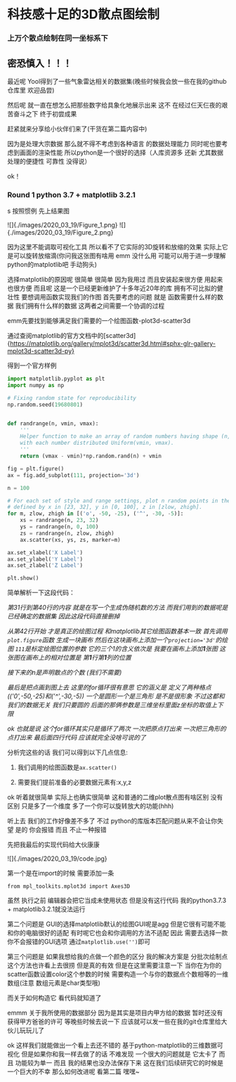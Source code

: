 # 科技感十足的3D散点图绘制 

### 上万个散点绘制在同一坐标系下

## 密恐慎入！！！

最近呢 Yool得到了一些气象雷达相关的数据集(晚些时候我会放一些在我的github仓库里 欢迎品尝)

然后呢 就一直在想怎么把那些数字给具象化地展示出来 这不 在经过仨天仨夜的艰苦奋斗之下 终于初尝成果

赶紧就来分享给小伙伴们来了(干货在第二篇内容中)

因为是处理大宗数据 那么就不得不考虑到各种语言 的数据处理能力 同时呢也要考虑到画面的渲染性能 所以python是一个很好的选择（人库资源多 还新 尤其数据处理的便捷性 可靠性 没得说）

ok！ 

### Round 1 python 3.7 + matplotlib 3.2.1
s
按照惯例 先上结果图

![]{./images/2020_03_19/Figure_1.png}
![]{./images/2020_03_19/Figure_2.png}

因为这里不能调取可视化工具 所以看不了它实际的3D旋转和放缩的效果 实际上它是可以旋转放缩滴(你问我这张图有啥用 emm 没什么用 可能可以用于进一步理解python的matplotlib吧 手动狗头)

选择matplotlib的原因呢 很简单 很简单 因为我用过 而且安装起来很方便 用起来也很方便 而且呢 这是一个已经更新维护了十多年近20年的库 拥有不可比拟的健壮性 要想调用函数实现我们的作图 首先要考虑的问题 就是 函数需要什么样的数据 我们拥有什么样的数据 这两者之间需要一个协调的过程 

emm先要找到能够满足我们需要的一个绘图函数-plot3d-scatter3d

通过查阅matplotlib的官方文档中的[scatter3d]{https://matplotlib.org/gallery/mplot3d/scatter3d.html#sphx-glr-gallery-mplot3d-scatter3d-py}

得到一个官方样例

```python
import matplotlib.pyplot as plt
import numpy as np

# Fixing random state for reproducibility
np.random.seed(19680801)


def randrange(n, vmin, vmax):
    '''
    Helper function to make an array of random numbers having shape (n, )
    with each number distributed Uniform(vmin, vmax).
    '''
    return (vmax - vmin)*np.random.rand(n) + vmin

fig = plt.figure()
ax = fig.add_subplot(111, projection='3d')

n = 100

# For each set of style and range settings, plot n random points in the box
# defined by x in [23, 32], y in [0, 100], z in [zlow, zhigh].
for m, zlow, zhigh in [('o', -50, -25), ('^', -30, -5)]:
    xs = randrange(n, 23, 32)
    ys = randrange(n, 0, 100)
    zs = randrange(n, zlow, zhigh)
    ax.scatter(xs, ys, zs, marker=m)

ax.set_xlabel('X Label')
ax.set_ylabel('Y Label')
ax.set_zlabel('Z Label')

plt.show()
```

简单解析一下这段代码：

*第31行到第40行的内容 就是在写一个生成伪随机数的方法 而我们用到的数据呢是已经确定的数据集 因此这段代码直接删掉*

*从第42行开始 才是真正的绘图过程 和matplotlib其它绘图函数基本一致 首先调用`plot.figure`函数 生成一块画布 然后在这块画布上添加一个`projection='3d'`的绘图 `111`是标定绘图位置的参数 它的三个1的含义依次是 我要在画布上添加**1**张图 这张图在画布上的相对位置是 第**1**行第**1**列的位置*

*接下来的n是声明散点的个数 (我们不需要)*

*最后是把点画到图上去 这里的for循环很有意思 它的涵义是 定义了两种格点(('0',-50,-25)和('^',-30,-5)) 一个是圆形一个是三角形 是不是很形象 不过这都和我们的数据无关 我们只要圆的 后面的那俩参数是三维坐标里面z坐标的取值上下限*

*ok 也就是说 这个for循环其实只是循环了两次 一次把原点打出来 一次把三角形的点打出来 最后面四行代码 应该就完全没啥可说的了*

分析完这些的话 我们可以得到以下几点信息:

1. 我们调用的绘图函数是`ax.scatter()`

2. 需要我们提前准备的必要数据元素有:x,y,z 

ok 听着就很简单 实际上也确实很简单 这和普通的二维plot散点图有啥区别 没有区别 只是多了一个维度 多了一个你可以旋转放大的功能(hhh)

听上去 我们的工作好像差不多了 不过 python的库版本匹配问题从来不会让你失望 是的 你会报错 而且 不止一种报错

先把我最后的实现代码给大伙康康 

![]{./images/2020_03_19/code.jpg}

第一个是在import的时候 需要添加一条

    from mpl_toolkits.mplot3d import Axes3D

虽然 执行之前 编辑器会把它当成未使用状态 但是没有这行代码 我的python3.7.3 + matplotlib3.2.1就没法运行

第二个问题是 GUI的选择matplotlib默认的绘图GUI呢是agg 但是它很有可能不能和你的电脑很好的适配 有时呢它也会和你调用的方法不适配 因此 需要去选择一款你不会报错的GUI选项 通过`matplotlib.use('')`即可

第三个问题是 如果我想给我的点做一个颜色的区分 我的解决方案是 分批次绘制点 这个方法也许看上去很捞 但是真的有效 但是在这里需要注意一下 当你在为你的scatter函数设置color这个参数的时候 需要构造一个与你的数据点个数相等的一维数组(注意 数组元素是char类型哦)

而关于如何构造它 看代码就知道了

emmm 关于我所使用的数据部分 因为是其实是项目内甲方给的数据 暂时还没有获得甲方爸爸的许可 等晚些时候去说一下 应该就可以发一些在我的git仓库里给大伙儿玩玩儿了

ok 这样我们就能做出一个看上去还不错的 基于python-matplotlib的三维数据可视化 但是如果你和我一样去做了的话 不难发现 一个很大的问题就是 它太卡了 而且 功能较为单一 而且 我的结果也没办法保存下来 这在我们后续研究它的时候是一个巨大的不幸 那么如何改进呢 看第二篇 嘿嘿~
